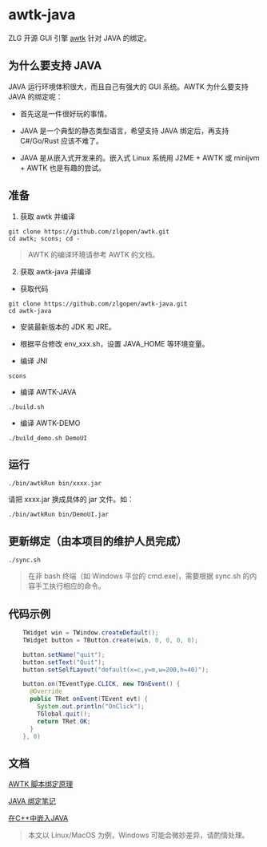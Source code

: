 # awtk-java

ZLG 开源 GUI 引擎 [awtk](https://github.com/zlgopen/awtk) 针对 JAVA 的绑定。

## 为什么要支持 JAVA

JAVA 运行环境体积很大，而且自己有强大的 GUI 系统。AWTK 为什么要支持 JAVA 的绑定呢：

* 首先这是一件很好玩的事情。

* JAVA 是一个典型的静态类型语言，希望支持 JAVA 绑定后，再支持 C#/Go/Rust 应该不难了。

* JAVA 是从嵌入式开发来的。嵌入式 Linux 系统用 J2ME + AWTK 或 minijvm + AWTK 也是有趣的尝试。

## 准备

1. 获取 awtk 并编译

```
git clone https://github.com/zlgopen/awtk.git
cd awtk; scons; cd -
```
> AWTK 的编译环境请参考 AWTK 的文档。

2. 获取 awtk-java 并编译

* 获取代码

```
git clone https://github.com/zlgopen/awtk-java.git
cd awtk-java
```

* 安装最新版本的 JDK 和 JRE。


* 根据平台修改 env_xxx.sh，设置 JAVA_HOME 等环境变量。

* 编译 JNI

```
scons
```

* 编译 AWTK-JAVA

```
./build.sh
```

* 编译 AWTK-DEMO

```
./build_demo.sh DemoUI
```

## 运行

```
./bin/awtkRun bin/xxxx.jar 
```

请把 xxxx.jar 换成具体的 jar 文件。如：

```
./bin/awtkRun bin/DemoUI.jar 
```

## 更新绑定（由本项目的维护人员完成）

```
./sync.sh
```

> 在非 bash 终端（如 Windows 平台的 cmd.exe)，需要根据 sync.sh 的内容手工执行相应的命令。

## 代码示例

```java
    TWidget win = TWindow.createDefault();
    TWidget button = TButton.create(win, 0, 0, 0, 0);

    button.setName("quit");
    button.setText("Quit");
    button.setSelfLayout("default(x=c,y=m,w=200,h=40)");

    button.on(TEventType.CLICK, new TOnEvent() {
      @Override
      public TRet onEvent(TEvent evt) {
        System.out.println("OnClick");
        TGlobal.quit();
        return TRet.OK;
      }
    }, 0)
```

## 文档

[AWTK 脚本绑定原理](https://github.com/zlgopen/awtk/blob/master/docs/script_binding.md)

[JAVA 绑定笔记](docs/tech_notes.md)

[在C++中嵌入JAVA](docs/embedd_java_in_cpp.md)
> 本文以 Linux/MacOS 为例，Windows 可能会微妙差异，请酌情处理。
